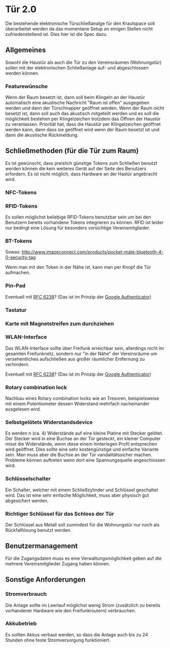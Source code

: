 # Tür 2.0

Die bestehende elektronische Türschließanalge für den Krautspace soll überarbeitet werden da das momentane Setup an einigen Stellen nicht zufriedenstellend ist. Dies hier ist die Spec dazu. 

## Allgemeines

Sowohl die Haustür als auch die Tür zu den Vereinsräumen (Wohnungstür) sollen mit der elektronischen Schließanlage auf- und abgeschlossen werden können. 

### Featurewünsche

Wenn der Raum besetzt ist, dann soll beim Klingeln an der Haustür automatisch eine akustische Nachricht "Raum ist offen" ausgegeben werden und dann der Türschnapper geöffnet werden. Wenn der Raum nicht besetzt ist, dann soll auch das akustisch mitgeteilt werden und es soll die möglichkeit bestehen per Klingelzeichen trotzdem das Öffnen der Haustür zu veranlassen. Priorität hat, dass die Haustür per Klingelzeichen geöffnet werden kann, dann dass sie geöffnet wird wenn der Raum besetzt ist und dann die akustische Rückmeldung. 

## Schließmethoden (für die Tür zum Raum)

Es ist gewünscht, dass preislich günstige Tokens zum Schließen benutzt werden können die kein weiteres Gerät auf der Seite des Benutzers erfordern. 
Es ist nicht möglich, dass Hardware an der Hastür angebracht wird. 

### NFC-Tokens

### RFID-Tokens

Es sollen möglichst beliebige RFID-Tokens benutzbar sein um bei den Benutzern bereits vorhandene Tokens integrieren zu können. 
RFID ist leider nur bedingt eine Lösung für besonders vorsichtige Vereinsmitglieder. 

### BT-Tokens

Sowas: http://www.imazeconnect.com/products/pocket-mate-bluetooth-4-0-security-tag

Wenn man mit den Token in der Nähe ist, kann man per Knopf die Tür aufmachen.

### Pin-Pad

Eventuell mit [RFC 6238](https://tools.ietf.org/html/rfc6238)? (Das ist im Prinzip der [Google Authenticator](http://de.wikipedia.org/wiki/Google_Authenticator))

### Tastatur

### Karte mit Magnetstreifen zum durchziehen

### WLAN-Interface

Das WLAN-Interface sollte über Freifunk erreichbar sein, allerdings nicht im gesamten Freifunknetz, sondern nur "in der Nähe" der Vereinsräume um versehentliches aufschließen aus großer räumlicher Entfernung zu verhindern. 

Eventuell mit [RFC 6238](https://tools.ietf.org/html/rfc6238)? (Das ist im Prinzip der [Google Authenticator](http://de.wikipedia.org/wiki/Google_Authenticator))

### Rotary combination lock

Nachbau eines Rotary combination locks wie an Tresoren, beispielsweise mit einem Potentiometer dessen Widerstand mehrfach nacheinander ausgelesen wird.

### Selbstgelötets Widerstandsdevice

Es werden n (ca. 4) Widerstände auf eine kleine Platine mit Stecker gelötet. Der Stecker wird in eine Buchse an der Tür gesteckt, ein kleiner Computer misst die Widerstände, wenn diese einem hinterlegen Profil entsprechen wird geöffnet. Dies sollte eine sehr kostengünstige und einfache Variante sein. Man muss aber die Buchse an der Tür vandalitätssicher machen. Probleme können auftreten wenn dort eine Spannungsquelle angeschlossen wird.

### Schlüsselschalter

Ein Schalter, welcher mit einem Schließzylinder und Schlüssel geschaltet wird. Das ist eine sehr einfache Möglichkeit, muss aber physisch gut abgesichert werden. 

### Richtiger Schlüssel für das Schloss der Tür

Der Schlüssel aus Metall soll zumindest für die Wohnungstür nur noch als Rückfalllösung benutzt werden. 

## Benutzermanagement

Für die Zugangsdaten muss es eine Verwaltungsmöglichkeit geben auf die mehrere Vereinsmitglieder Zugang haben können. 

## Sonstige Anforderungen

### Stromverbrauch

Die Anlage sollte im Leerlauf möglichst wenig Strom (zusätzlich zu bereits vorhandener Hardware wie den Freifunkroutern) verbrauchen.

### Akkubetrieb

Es sollten Akkus verbaut werden, so dass die Anlage auch bis zu 24 Stunden ohne feste Stromversorgung funktioniert.

